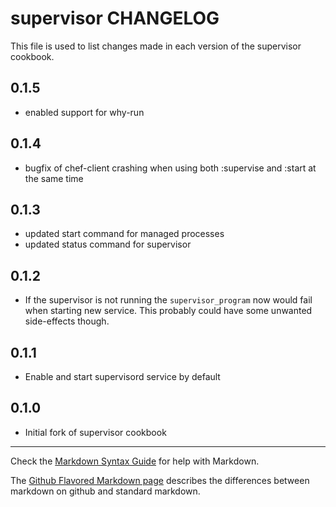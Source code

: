 supervisor CHANGELOG
=================

This file is used to list changes made in each version of the supervisor cookbook.

0.1.5
-----
- enabled support for why-run

0.1.4
-----
- bugfix of chef-client crashing when using both :supervise and :start at the same time

0.1.3
-----
- updated start command for managed processes
- updated status command for supervisor

0.1.2
-----
- If the supervisor is not running the `supervisor_program` now would fail when starting new service.
  This probably could have some unwanted side-effects though.

0.1.1
-----
- Enable and start supervisord service by default

0.1.0
-----
- Initial fork of supervisor cookbook

- - -
Check the [Markdown Syntax Guide](http://daringfireball.net/projects/markdown/syntax) for help with Markdown.

The [Github Flavored Markdown page](http://github.github.com/github-flavored-markdown/) describes the differences between markdown on github and standard markdown.
